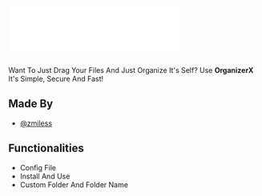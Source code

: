 
# ![Logo](logo.png)

Want To Just Drag Your Files And Just Organize It's Self?
Use **OrganizerX** It's Simple, Secure And Fast!


## Made By

- [@zmiless](https://www.github.com/zmiless)


## Functionalities

- Config File
- Install And Use
- Custom Folder And Folder Name


